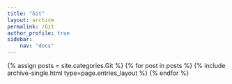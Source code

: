```yaml
---
title: "Git"
layout: archive
permalink: /Git
author_profile: true
sidebar:
    nav: "docs"
---
```


{% assign posts = site.categories.Git %}
{% for post in posts %} {% include archive-single.html type=page.entries_layout %} {% endfor %}